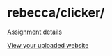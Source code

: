 # rebecca/clicker/

[Assignment details](/homework/clicker)

[View your uploaded website](http://cfc2017.mpaulweeks.com/students/rebecca/clicker/)
